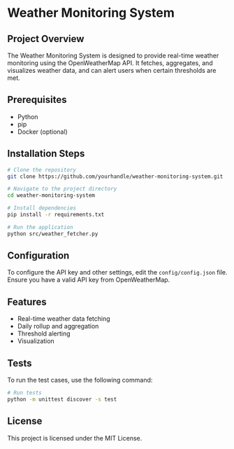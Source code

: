 # Weather Monitoring System

## Project Overview
The Weather Monitoring System is designed to provide real-time weather monitoring using the OpenWeatherMap API. It fetches, aggregates, and visualizes weather data, and can alert users when certain thresholds are met.

## Prerequisites
- Python
- pip
- Docker (optional)

## Installation Steps
```bash
# Clone the repository
git clone https://github.com/yourhandle/weather-monitoring-system.git

# Navigate to the project directory
cd weather-monitoring-system

# Install dependencies
pip install -r requirements.txt

# Run the application
python src/weather_fetcher.py
```

## Configuration
To configure the API key and other settings, edit the `config/config.json` file. Ensure you have a valid API key from OpenWeatherMap.

## Features
- Real-time weather data fetching
- Daily rollup and aggregation
- Threshold alerting
- Visualization

## Tests
To run the test cases, use the following command:
```bash
# Run tests
python -m unittest discover -s test
```

## License
This project is licensed under the MIT License.










































